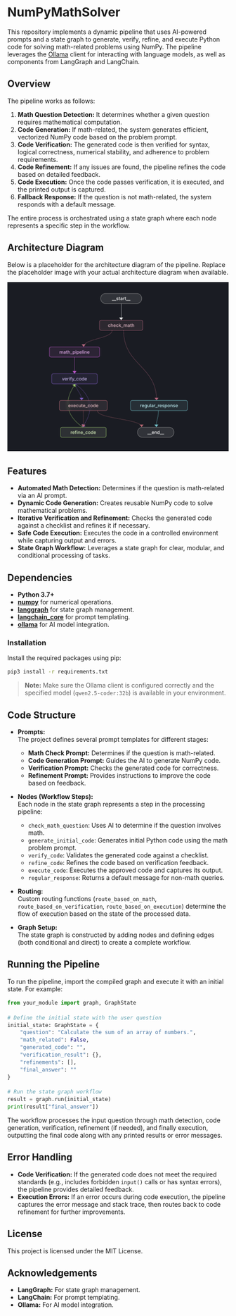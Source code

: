 # NumPyMathSolver

This repository implements a dynamic pipeline that uses AI-powered prompts and a state graph to generate, verify, refine, and execute Python code for solving math-related problems using NumPy. The pipeline leverages the [Ollama](https://ollama.com) client for interacting with language models, as well as components from LangGraph and LangChain.

## Overview

The pipeline works as follows:
1. **Math Question Detection:** It determines whether a given question requires mathematical computation.
2. **Code Generation:** If math-related, the system generates efficient, vectorized NumPy code based on the problem prompt.
3. **Code Verification:** The generated code is then verified for syntax, logical correctness, numerical stability, and adherence to problem requirements.
4. **Code Refinement:** If any issues are found, the pipeline refines the code based on detailed feedback.
5. **Code Execution:** Once the code passes verification, it is executed, and the printed output is captured.
6. **Fallback Response:** If the question is not math-related, the system responds with a default message.

The entire process is orchestrated using a state graph where each node represents a specific step in the workflow.

## Architecture Diagram

Below is a placeholder for the architecture diagram of the pipeline. Replace the placeholder image with your actual architecture diagram when available.

![Architecture Diagram](./arch.png)

## Features

- **Automated Math Detection:** Determines if the question is math-related via an AI prompt.
- **Dynamic Code Generation:** Creates reusable NumPy code to solve mathematical problems.
- **Iterative Verification and Refinement:** Checks the generated code against a checklist and refines it if necessary.
- **Safe Code Execution:** Executes the code in a controlled environment while capturing output and errors.
- **State Graph Workflow:** Leverages a state graph for clear, modular, and conditional processing of tasks.

## Dependencies

- **Python 3.7+**
- **[numpy](https://numpy.org/)** for numerical operations.
- **[langgraph](https://github.com/langchain-ai/langgraph)** for state graph management.
- **[langchain_core](https://github.com/langchain-ai/langchain)** for prompt templating.
- **[ollama](https://ollama.com/)** for AI model integration.

### Installation

Install the required packages using pip:

```bash
pip3 install -r requirements.txt
```

> **Note:** Make sure the Ollama client is configured correctly and the specified model (`qwen2.5-coder:32b`) is available in your environment.

## Code Structure

- **Prompts:**  
  The project defines several prompt templates for different stages:
  - **Math Check Prompt:** Determines if the question is math-related.
  - **Code Generation Prompt:** Guides the AI to generate NumPy code.
  - **Verification Prompt:** Checks the generated code for correctness.
  - **Refinement Prompt:** Provides instructions to improve the code based on feedback.

- **Nodes (Workflow Steps):**  
  Each node in the state graph represents a step in the processing pipeline:
  - `check_math_question`: Uses AI to determine if the question involves math.
  - `generate_initial_code`: Generates initial Python code using the math problem prompt.
  - `verify_code`: Validates the generated code against a checklist.
  - `refine_code`: Refines the code based on verification feedback.
  - `execute_code`: Executes the approved code and captures its output.
  - `regular_response`: Returns a default message for non-math queries.

- **Routing:**  
  Custom routing functions (`route_based_on_math`, `route_based_on_verification`, `route_based_on_execution`) determine the flow of execution based on the state of the processed data.

- **Graph Setup:**  
  The state graph is constructed by adding nodes and defining edges (both conditional and direct) to create a complete workflow.

## Running the Pipeline

To run the pipeline, import the compiled graph and execute it with an initial state. For example:

```python
from your_module import graph, GraphState

# Define the initial state with the user question
initial_state: GraphState = {
    "question": "Calculate the sum of an array of numbers.",
    "math_related": False,
    "generated_code": "",
    "verification_result": {},
    "refinements": [],
    "final_answer": ""
}

# Run the state graph workflow
result = graph.run(initial_state)
print(result["final_answer"])
```

The workflow processes the input question through math detection, code generation, verification, refinement (if needed), and finally execution, outputting the final code along with any printed results or error messages.

## Error Handling

- **Code Verification:** If the generated code does not meet the required standards (e.g., includes forbidden `input()` calls or has syntax errors), the pipeline provides detailed feedback.
- **Execution Errors:** If an error occurs during code execution, the pipeline captures the error message and stack trace, then routes back to code refinement for further improvements.

## License

This project is licensed under the MIT License.

## Acknowledgements

- **LangGraph:** For state graph management.
- **LangChain:** For prompt templating.
- **Ollama:** For AI model integration.